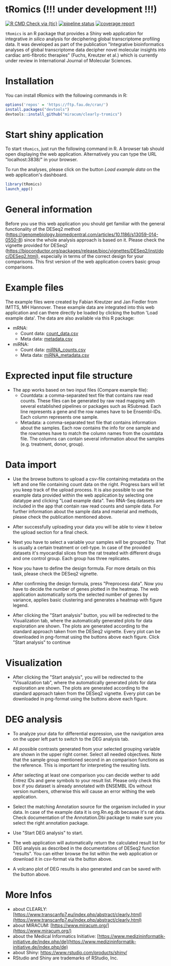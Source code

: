 # tRomics (!!! under development !!!)

<!-- badges: start -->
[![R CMD Check via {tic}](https://github.com/miracum/clearly-tromics/workflows/R%20CMD%20Check%20via%20{tic}/badge.svg?branch=master)](https://github.com/miracum/clearly-tromics/actions)
[![pipeline status](https://gitlab.miracum.org/clearly/tromics/badges/master/pipeline.svg)](https://gitlab.miracum.org/clearly/tromics/commits/master)
[![coverage report](https://gitlab.miracum.org/clearly/tromics/badges/master/coverage.svg)](https://gitlab.miracum.org/clearly/tromics/commits/master)
<!-- badges: end -->

`tRomics` is an R package that provides a Shiny web application for integrative *in silico* analysis for deciphering global transcriptome profiling data. It was developed as part of the publication "Integrative bioinformatics analyses of global transcriptome data decipher novel molecular insights into cardiac anti-fibrotic therapies" (Fuchs, Kreutzer et al.) which is currently under review in International Journal of Molecular Sciences. 

# Installation

You can install *tRomics* with the following commands in R:

``` r
options('repos' = 'https://ftp.fau.de/cran/')
install.packages("devtools")
devtools::install_github("miracum/clearly-tromics")
```
# Start shiny application

To start `tRomics`, just run the following command in R. A browser tab should open displaying the web application. Alternatively you can type the URL "localhost:3838/" in your browser.

To run the analyses, please click on the button *Load example data* on the web application's dashboard.

```r
library(tRomics)
launch_app()
```
# General information
Before you use this web application you should get familiar with the general functionality of the DESeq2 method (https://genomebiology.biomedcentral.com/articles/10.1186/s13059-014-0550-8) since the whole analysis approach is based on it. Please check the vignette provided for DESeq2 (https://bioconductor.org/packages/release/bioc/vignettes/DESeq2/inst/doc/DESeq2.html), especially in terms of the correct design for your comparisons. This first version of the web application covers basic group comparisons. 

# Example files

The example files were created by Fabian Kreutzer and Jan Fiedler from IMTTS, MH Hannover. These example data are integrated into this web application and can there directly be loaded by clicking the button 'Load example data'.
The data are also available via this R package:  

* mRNA:
  - Count data: [count_data.csv](inst/example_data/count_data.csv)
  - Meta data: [metadata.csv](inst/example_data/metadata.csv)
* miRNA:
  - Count data: [miRNA_counts.csv](inst/example_data/miRNA_counts.csv)
  - Meta data: [miRNA_metadata.csv](inst/example_data/miRNA_metadata.csv)

# Exprected input file structure
* The app works based on two input files (Compare example file):
  - Countdata: a comma-separated text file that contains raw read counts. These files can be generated by raw read mapping with several established pipelines or packages such as RSubread. Each 
  line represents a gene   and the row names have to be Ensembl-IDs. Each column represents one         sample. 
  - Metadata: a comma-separated text file that contains information about the samples. Each row         contains the info for one sample and the rownames have to match the column names from the countdata   file. The columns can contain several information about the samples (e.g. treatment, donor, group).

# Data import
 
- Use the browse buttons to upload a csv-file containing metadata on the left and one file containing count data on the right. Progress bars will let you keep track of the upload process. It is also possible to use the example data provided within the web application by selecting one datatype and clicking "Load example data". Two RNA-Seq datasets are included in the app that contain raw read counts and sample data. For further information about the sample data and material and methods, please check the publication mentioned above.

- After successfully uploading your data you will be able to view it below the upload section for a final check.

- Next you have to select a variable your samples will be grouped by. That is usually a certain treatment or cell-type. In case of the provided datasets it's myocardial slices from the rat treated with different drugs and one control group. Each group has three replicates.
  
- Now you have to define the design formula. For more details on this task, please check the DESeq2 vignette.

- After confirming the design formula, press "Preprocess data". Now you have to decide the number of genes plotted in the heatmap. The web application automatically sorts the selected number of genes by variance, applies basic clustering and generates a heatmap with figure legend.
  
- After clicking the "Start analysis" button, you will be redirected to the Visualization tab, where the automatically generated plots for data exploration are shown. The plots are generated according to the standard approach taken from the DESeq2 vignette. Every plot can be downloaded in png-format using the buttons above each figure. Click "Start analysis" to continue

# Visualization

- After clicking the "Start analysis", you will be redirected to the "Visualization tab", where the automatically generated plots for data exploration are shown. The plots are generated according to the standard approach taken from the DESeq2 vignette. Every plot can be downloaded in png-format using the buttons above each figure. 

# DEG analysis
  
- To analyze your data for differential expression, use the navigation area on the upper left part to switch to the DEG analysis tab.

- All possible contrasts generated from your selected grouping variable are shown in the upper right corner. Select all needed objectives. Note that the sample group mentioned second in an comparison functions as the reference. This is important for interpreting the resulting lists.
  
- After selecting at least one comparison you can decide wether to add Entrez IDs and gene symbols to your result list. Please only check this box if you dataset is already annotated with ENSEMBL IDs without version numbers, otherwise this will cause an error withing the web application.

- Select the matching Annotation source for the organism included in your data. In case of the example data it is org.Rn.eg.db because it's rat data. Check documentation of the Annotation.Dbi package to make sure you select the right annotation package.
  
- Use "Start DEG analysis" to start.

- The web application will automatically return the calculated result list for DEG analysis as described in the documentations of DESeq2 function "results". You can either browse the list within the web application or download it in csv-format via the button above.
    
- A volcano plot of DEG results is also generated and can be saved with the button above.

# More Infos

- about CLEARLY: [https://www.transcanfp7.eu/index.php/abstract/clearly.html](https://www.transcanfp7.eu/index.php/abstract/clearly.html)
- about MIRACUM: [https://www.miracum.org/](https://www.miracum.org/)
- about the Medical Informatics Initiative: [https://www.medizininformatik-initiative.de/index.php/de](https://www.medizininformatik-initiative.de/index.php/de)
- about Shiny: https://www.rstudio.com/products/shiny/
- RStudio and Shiny are trademarks of RStudio, Inc.
